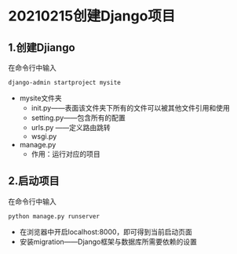 # 20210215创建Django项目
## 1.创建Djiango

在命令行中输入

```
django-admin startproject mysite
```

- mysite文件夹
  - init.py——表面该文件夹下所有的文件可以被其他文件引用和使用
  - setting.py——包含所有的配置
  - urls.py ——定义路由跳转
  - wsgi.py
- manage.py
  - 作用：运行对应的项目

## 2.启动项目

在命令行中输入

```
python manage.py runserver
```

- 在浏览器中开启localhost:8000，即可得到当前启动页面
- 安装migration——Django框架与数据库所需要依赖的设置